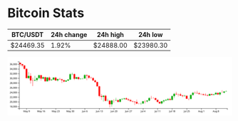 # Bitcoin Stats

BTC/USDT|24h change|24h high|24h low|
|---|---|---|---|
|$24469.35|1.92%|$24888.00|$23980.30|

<img src="./chart.svg">
